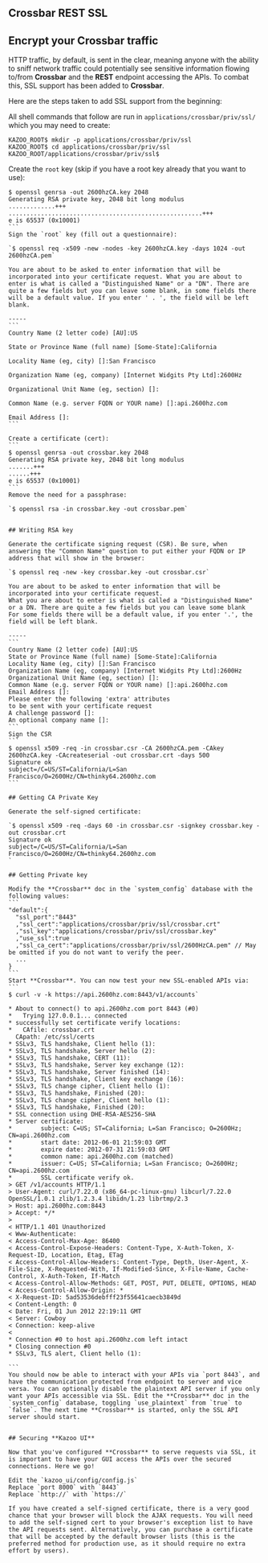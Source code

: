 ## Crossbar REST SSL



## Encrypt your Crossbar traffic

HTTP traffic, by default, is sent in the clear, meaning anyone with the ability to sniff network traffic could potentially see sensitive information flowing to/from **Crossbar** and the **REST** endpoint accessing the APIs. To combat this, SSL support has been added to **Crossbar**. 

Here are the steps taken to add SSL support from the beginning:

All shell commands that follow are run in `applications/crossbar/priv/ssl/` which you may need to create:
```
KAZOO_ROOT$ mkdir -p applications/crossbar/priv/ssl 
KAZOO_ROOT$ cd applications/crossbar/priv/ssl
KAZOO_ROOT/applications/crossbar/priv/ssl$ 
```

Create the `root` key (skip if you have a root key already that you want to use):
````
$ openssl genrsa -out 2600hzCA.key 2048
Generating RSA private key, 2048 bit long modulus
.............+++
......................................................+++
e is 65537 (0x10001)
```
Sign the `root` key (fill out a questionnaire):

`$ openssl req -x509 -new -nodes -key 2600hzCA.key -days 1024 -out 2600hzCA.pem`

You are about to be asked to enter information that will be incorporated into your certificate request. What you are about to enter is what is called a "Distinguished Name" or a "DN". There are quite a few fields but you can leave some blank, in some fields there will be a default value. If you enter ' . ', the field will be left blank.

-----
```
Country Name (2 letter code) [AU]:US

State or Province Name (full name) [Some-State]:California

Locality Name (eg, city) []:San Francisco

Organization Name (eg, company) [Internet Widgits Pty Ltd]:2600Hz

Organizational Unit Name (eg, section) []:

Common Name (e.g. server FQDN or YOUR name) []:api.2600hz.com

Email Address []:
```

Create a certificate (cert):
```
$ openssl genrsa -out crossbar.key 2048
Generating RSA private key, 2048 bit long modulus
.......+++
......+++
e is 65537 (0x10001)
```
Remove the need for a passphrase:

`$ openssl rsa -in crossbar.key -out crossbar.pem`


## Writing RSA key

Generate the certificate signing request (CSR). Be sure, when answering the "Common Name" question to put either your FQDN or IP address that will show in the browser:

`$ openssl req -new -key crossbar.key -out crossbar.csr`

You are about to be asked to enter information that will be incorporated into your certificate request.
What you are about to enter is what is called a "Distinguished Name" or a DN. There are quite a few fields but you can leave some blank
For some fields there will be a default value, if you enter '.', the field will be left blank.

-----
```
Country Name (2 letter code) [AU]:US
State or Province Name (full name) [Some-State]:California
Locality Name (eg, city) []:San Francisco
Organization Name (eg, company) [Internet Widgits Pty Ltd]:2600Hz
Organizational Unit Name (eg, section) []:
Common Name (e.g. server FQDN or YOUR name) []:api.2600hz.com
Email Address []:
Please enter the following 'extra' attributes
to be sent with your certificate request
A challenge password []:
An optional company name []:
```
Sign the CSR
```
$ openssl x509 -req -in crossbar.csr -CA 2600hzCA.pem -CAkey 2600hzCA.key -CAcreateserial -out crossbar.crt -days 500
Signature ok
subject=/C=US/ST=California/L=San Francisco/O=2600Hz/CN=thinky64.2600hz.com
```

## Getting CA Private Key

Generate the self-signed certificate:

`$ openssl x509 -req -days 60 -in crossbar.csr -signkey crossbar.key -out crossbar.crt
Signature ok
subject=/C=US/ST=California/L=San Francisco/O=2600Hz/CN=thinky64.2600hz.com
`

## Getting Private key

Modify the **Crossbar** doc in the `system_config` database with the following values:
```
"default":{
  "ssl_port":"8443"
  ,"ssl_cert":"applications/crossbar/priv/ssl/crossbar.crt"
  ,"ssl_key":"applications/crossbar/priv/ssl/crossbar.key"
  ,"use_ssl":true
  ,"ssl_ca_cert":"applications/crossbar/priv/ssl/2600HzCA.pem" // May be omitted if you do not want to verify the peer.
  ...
}
```
Start **Crossbar**. You can now test your new SSL-enabled APIs via:
```
$ curl -v -k https://api.2600hz.com:8443/v1/accounts`

* About to connect() to api.2600hz.com port 8443 (#0)
*   Trying 127.0.0.1... connected
* successfully set certificate verify locations:
*   CAfile: crossbar.crt
  CApath: /etc/ssl/certs
* SSLv3, TLS handshake, Client hello (1):
* SSLv3, TLS handshake, Server hello (2):
* SSLv3, TLS handshake, CERT (11):
* SSLv3, TLS handshake, Server key exchange (12):
* SSLv3, TLS handshake, Server finished (14):
* SSLv3, TLS handshake, Client key exchange (16):
* SSLv3, TLS change cipher, Client hello (1):
* SSLv3, TLS handshake, Finished (20):
* SSLv3, TLS change cipher, Client hello (1):
* SSLv3, TLS handshake, Finished (20):
* SSL connection using DHE-RSA-AES256-SHA
* Server certificate:
*        subject: C=US; ST=California; L=San Francisco; O=2600Hz; CN=api.2600hz.com
*        start date: 2012-06-01 21:59:03 GMT
*        expire date: 2012-07-31 21:59:03 GMT
*        common name: api.2600hz.com (matched)
*        issuer: C=US; ST=California; L=San Francisco; O=2600Hz; CN=api.2600hz.com
*        SSL certificate verify ok.
> GET /v1/accounts HTTP/1.1
> User-Agent: curl/7.22.0 (x86_64-pc-linux-gnu) libcurl/7.22.0 OpenSSL/1.0.1 zlib/1.2.3.4 libidn/1.23 librtmp/2.3
> Host: api.2600hz.com:8443
> Accept: */*
> 
< HTTP/1.1 401 Unauthorized
< Www-Authenticate: 
< Access-Control-Max-Age: 86400
< Access-Control-Expose-Headers: Content-Type, X-Auth-Token, X-Request-ID, Location, Etag, ETag
< Access-Control-Allow-Headers: Content-Type, Depth, User-Agent, X-File-Size, X-Requested-With, If-Modified-Since, X-File-Name, Cache-Control, X-Auth-Token, If-Match
< Access-Control-Allow-Methods: GET, POST, PUT, DELETE, OPTIONS, HEAD
< Access-Control-Allow-Origin: *
< X-Request-ID: 5ad53536debfff23f55641caecb3849d
< Content-Length: 0
< Date: Fri, 01 Jun 2012 22:19:11 GMT
< Server: Cowboy
< Connection: keep-alive
< 
* Connection #0 to host api.2600hz.com left intact
* Closing connection #0
* SSLv3, TLS alert, Client hello (1):

```
You should now be able to interact with your APIs via `port 8443`, and have the communication protected from endpoint to server and vice versa. You can optionally disable the plaintext API server if you only want your APIs accessible via SSL. Edit the **Crossbar** doc in the `system_config` database, toggling `use_plaintext` from `true` to `false`. The next time **Crossbar** is started, only the SSL API server should start.


## Securing **Kazoo UI**

Now that you've configured **Crossbar** to serve requests via SSL, it is important to have your GUI access the APIs over the secured connections. Here we go!

Edit the `kazoo_ui/config/config.js`
Replace `port 8000` with `8443`
Replace `http://` with `https://`

If you have created a self-signed certificate, there is a very good chance that your browser will block the AJAX requests. You will need to add the self-signed cert to your browser's exception list to have the API requests sent. Alternatively, you can purchase a certificate that will be accepted by the default browser lists (this is the preferred method for production use, as it should require no extra effort by users).

